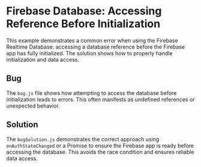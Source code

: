 # Firebase Database: Accessing Reference Before Initialization
This example demonstrates a common error when using the Firebase Realtime Database: accessing a database reference before the Firebase app has fully initialized.  The solution shows how to properly handle initialization and data access.

## Bug
The `bug.js` file shows how attempting to access the database before initialization leads to errors.  This often manifests as undefined references or unexpected behavior.

## Solution
The `bugSolution.js` demonstrates the correct approach using `onAuthStateChanged` or a Promise to ensure the Firebase app is ready before accessing the database. This avoids the race condition and ensures reliable data access.